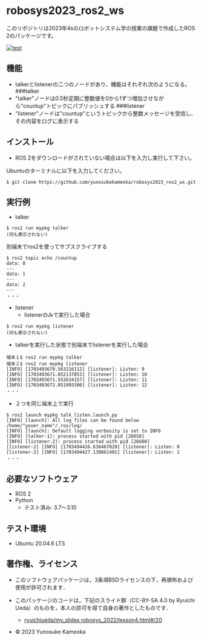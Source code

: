 # robosys2023_ros2_ws
このリポジトリは2023年4sのロボットシステム学の授業の課題で作成したROS 2のパッケージです。

[![test](https://github.com/yunosukekameoka/robosys2023_ros2_ws/actions/workflows/test.yml/badge.svg)](https://github.com/yunosukekameoka/robosys2023_ros2_ws/actions/workflows/test.yml)

## 機能
* talkerとlistenerの二つのノードがあり、機能はそれぞれ次のようになる。
###talker
* "talker"ノードは0.5秒定期に整数値を0から1ずつ増加させながら"countup"トピックにパブリッシュする
###listener
* "listener"ノードは"countup"というトピックから整数メッセージを受信し、その内容をログに表示する

## インストール
* ROS 2をダウンロードがされていない場合は以下を入力し実行して下さい。

Ubuntuのターミナルに以下を入力してください。
```
$ git clone https://github.com/yunosukekameoka/robosys2023_ros2_ws.git
```

## 実行例
* talker
```
$ ros2 run mypkg talker
(何も表示されない)
```
別端末でros2を使ってサブスクライブする
```
$ ros2 topic echo /countup
data: 0
---
data: 1
---
data: 2
---
・・・
```

* listener
  * listenerのみで実行した場合
```
$ ros2 run mypkg listener
(何も表示されない)
```
  * talkerを実行した状態で別端末でlistenerを実行した場合
```
端末１$ ros2 run mypkg talker　
端末２$ ros2 run mypkg listener
[INFO] [1703493670.563216112] [listener]: Listen: 9
[INFO] [1703493671.052137853] [listener]: Listen: 10
[INFO] [1703493671.552634157] [listener]: Listen: 11
[INFO] [1703493672.051993306] [listener]: Listen: 12
・・・
```

* ２つを同じ端末上で実行
```
$ ros2 launch mypkg talk_listen.launch.py
[INFO] [launch]: All log files can be found below /home/"youer_name"/.ros/log/
[INFO] [launch]: Default logging verbosity is set to INFO
[INFO] [talker-1]: process started with pid [26658]
[INFO] [listener-2]: process started with pid [26660]
[listener-2] [INFO] [1703494426.636467029] [listener]: Listen: 0
[listener-2] [INFO] [1703494427.130861401] [listener]: Listen: 1
・・・　　　　　　　　　　　　　　　　　　　　　　　　　　　　　　　　　
```

## 必要なソフトウェア
* ROS 2
* Python
  * テスト済み: 3.7～3.10

## テスト環境
* Ubuntu 20.04.6 LTS


## 著作権、ライセンス

  * このソフトウェアパッケージは，3条項BSDライセンスの下，再頒布および使用が許可されます．
  * このパッケージのコードは，下記のスライド群（CC-BY-SA 4.0 by Ryuichi Ueda）のものを，本人の許可を得て自身の著作としたものです．
      * [ryuichiueda/my_slides robosys_2022/lesson4.html#/20](https://ryuichiueda.github.io/my_slides/robosys_2022/lesson4.html#/20)
 
  * © 2023 Yunosuke Kameoka





